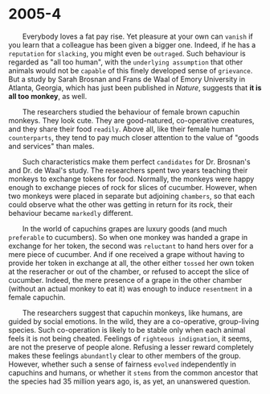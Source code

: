 # 2005-4

&emsp;&emsp;Everybody loves a fat pay rise. Yet pleasure at your own can `vanish` if you learn that a colleague has been given a bigger one. Indeed, if he has a `reputation` for `slacking`, you might even be `outraged`. Such behaviour is regarded as "all too human", with the `underlying assumption` that other animals would not be `capable` of this finely developed sense of `grievance`. But a study by Sarah Brosnan and Frans de Waal of Emory University in Atlanta, Georgia, which has just been published in *Nature*, suggests that **it is all too monkey**, as well.

&emsp;&emsp;The researchers studied the behaviour of female brown capuchin monkeys. They look cute. They are good-natured, co-operative creatures, and they share their food `readily`. Above all, like their female human `counterparts`, they tend to pay much closer attention to the value of "goods and services" than males.

&emsp;&emsp;Such characteristics make them perfect `candidates` for Dr. Brosnan's and Dr. de Waal's study. The researchers spent two years teaching their monkeys to exchange tokens for food. Normally, the monkeys were happy enough to exchange pieces of rock for slices of cucumber. However, when two monkeys were placed in separate but adjoining `chambers`, so that each could observe what the other was getting in return for its rock, their behaviour became `markedly` different.

&emsp;&emsp;In the world of capuchins grapes are luxury goods (and much `preferable` to cucumbers). So when one monkey was handed a grape in exchange for her token, the second was `reluctant` to hand hers over for a mere piece of cucumber. And if one received a grape without having to provide her token in exchange at all, the other either `tossed` her own token at the reseracher or out of the chamber, or refused to accept the slice of cucumber. Indeed, the mere presence of a grape in the other chamber (without an actual monkey to eat it) was enough to induce `resentment` in a female capuchin.

&emsp;&emsp;The researchers suggest that capuchin monkeys, like humans, are guided by social emotions. In the wild, they are a co-operative, group-living species. Such co-operation is likely to be stable only when each animal feels it is not being cheated. Feelings of `righteous indignation`, it seems, are not the preserve of people alone. Refusing a lesser reward completely makes these feelings `abundantly` clear to other members of the group. However, whether such a sense of fairness `evolved` independently in capuchins and humans, or whether it `stems` from the common ancestor that the species had 35 million years ago, is, as yet, an unanswered question.
